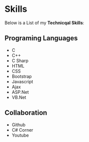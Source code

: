 # Skills
Below is a List of my **Technicqal Skills**:

## Programing Languages
- C
- C++
- C Sharp
- HTML
- CSS
- Bootstrap
- Javascript
- Ajax
- ASP.Net
- VB.Net

## Collaboration
- Github
- C# Corner
- Youtube
